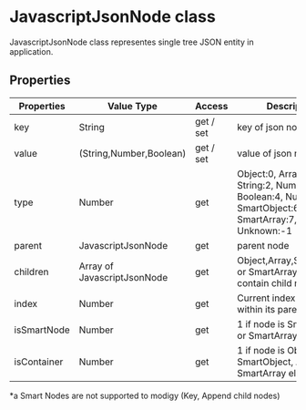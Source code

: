 # JavascriptJsonNode class

JavascriptJsonNode class representes single tree JSON entity in application. 

## Properties

| Properties | Value Type | Access | Description |
| --- | --- | --- | --- |
| key | String | get / set | key of json node. (*a) |
| value | (String,Number,Boolean) |  get / set | value of json node |
| type | Number | get | Object:0, Array:1, String:2, Number:3, Boolean:4, Null: 5, SmartObject:6, SmartArray:7, Unknown:-1|
| parent | JavascriptJsonNode | get | parent node |
| children | Array of JavascriptJsonNode | get | Object,Array,SmartObject or SmartArray nodes can contain child nodes.|
| index | Number | get | Current index of node within its parent node | 
| isSmartNode | Number | get | 1 if node is SmartObject or SmartArray else 0 |
| isContainer | Number | get | 1 if node is Object, SmartObject, Array, SmartArray else 0 |

*a Smart Nodes are not supported to modigy (Key, Append child nodes)

